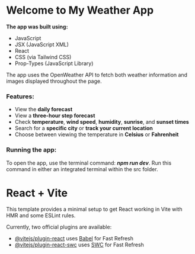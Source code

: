 # Welcome to My Weather App

**The app was built using:**
- JavaScript
- JSX (JavaScript XML)
- React
- CSS (via Tailwind CSS)
- Prop-Types (JavaScript Library)

The app uses the OpenWeather API to fetch both weather information and images displayed throughout the page.

### Features:
- View the **daily forecast**
- View a **three-hour step forecast**
- Check **temperature**, **wind speed**, **humidity**, **sunrise**, and **sunset times**
- Search for a **specific city** or **track your current location**
- Choose between viewing the temperature in **Celsius** or **Fahrenheit**

### Running the app:
To open the app, use the terminal command:
***npm run dev***.
Run this command in either an integrated terminal within the src folder. 




# React + Vite

This template provides a minimal setup to get React working in Vite with HMR and some ESLint rules.

Currently, two official plugins are available:

- [@vitejs/plugin-react](https://github.com/vitejs/vite-plugin-react/blob/main/packages/plugin-react/README.md) uses [Babel](https://babeljs.io/) for Fast Refresh
- [@vitejs/plugin-react-swc](https://github.com/vitejs/vite-plugin-react-swc) uses [SWC](https://swc.rs/) for Fast Refresh
